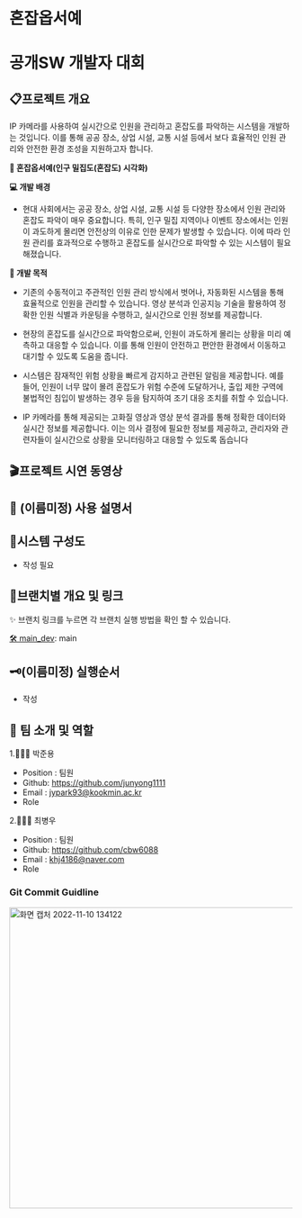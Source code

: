 # 혼잡옵서예

# 공개SW 개발자 대회 


## 📋프로젝트 개요
 IP 카메라를 사용하여 실시간으로 인원을 관리하고 혼잡도를 파악하는 시스템을 개발하는 것입니다. 이를 통해 공공 장소, 상업 시설, 교통 시설 등에서 보다 효율적인 인원 관리와 안전한 환경 조성을 지원하고자 합니다.

**👀 혼잡옵서예(인구 밀집도(혼잡도) 시각화)**

**💻 개발 배경**

- 현대 사회에서는 공공 장소, 상업 시설, 교통 시설 등 다양한 장소에서 인원 관리와 혼잡도 파악이 매우 중요합니다. 특히, 인구 밀집 지역이나 이벤트 장소에서는 인원이 과도하게 몰리면 안전상의 이유로 인한 문제가 발생할 수 있습니다. 이에 따라 인원 관리를 효과적으로 수행하고 혼잡도를 실시간으로 파악할 수 있는 시스템이 필요해졌습니다.

**📌 개발 목적**

- 기존의 수동적이고 주관적인 인원 관리 방식에서 벗어나, 자동화된 시스템을 통해 효율적으로 인원을 관리할 수 있습니다. 영상 분석과 인공지능 기술을 활용하여 정확한 인원 식별과 카운팅을 수행하고, 실시간으로 인원 정보를 제공합니다.

- 현장의 혼잡도를 실시간으로 파악함으로써, 인원이 과도하게 몰리는 상황을 미리 예측하고 대응할 수 있습니다. 이를 통해 인원이 안전하고 편안한 환경에서 이동하고 대기할 수 있도록 도움을 줍니다.

- 시스템은 잠재적인 위험 상황을 빠르게 감지하고 관련된 알림을 제공합니다. 예를 들어, 인원이 너무 많이 몰려 혼잡도가 위험 수준에 도달하거나, 출입 제한 구역에 불법적인 침입이 발생하는 경우 등을 탐지하여 조기 대응 조치를 취할 수 있습니다.

- IP 카메라를 통해 제공되는 고화질 영상과 영상 분석 결과를 통해 정확한 데이터와 실시간 정보를 제공합니다. 이는 의사 결정에 필요한 정보를 제공하고, 관리자와 관련자들이 실시간으로 상황을 모니터링하고 대응할 수 있도록 돕습니다


## 🎬프로젝트 시연 동영상

 <div align="center">


</div>

## 📲 (이름미정) 사용 설명서

</div>

## 🔎시스템 구성도

- 작성 필요

## 📂브랜치별 개요 및 링크

✨ 브랜치 링크를 누르면 각 브랜치 실행 방법을 확인 할 수 있습니다.


[🛠 main_dev](https://github.com/Winter-Toy-Project/Winter-Toy-Project): main


## 🗝️(이름미정) 실행순서

- 작성

## 🦉 팀 소개 및 역할

1.👨🏾‍💻 박준용

- Position : 팀원
- Github: <https://github.com/junyong1111>
- Email : jypark93@kookmin.ac.kr
- Role

2.🧑🏻‍💻 최병우

- Position : 팀원
- Github: <https://github.com/cbw6088>
- Email : khj4186@naver.com
- Role



### Git Commit Guidline
<img width="535" alt="화면 캡처 2022-11-10 134122" src="https://user-images.githubusercontent.com/85275893/201002326-84ab80ac-af5f-4b58-b216-26341ddd6079.png">
